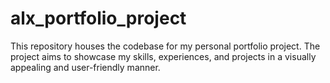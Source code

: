 # alx_portfolio_project
This repository houses the codebase for my personal portfolio project. The project aims to showcase my skills, experiences, and projects in a visually appealing and user-friendly manner.
